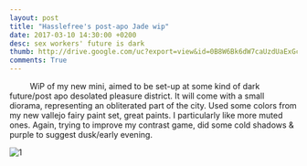 ```yaml
---
layout: post
title: "Hasslefree's post-apo Jade wip"
date: 2017-03-10 14:30:00 +0200
desc: sex workers' future is dark
thumb: http://drive.google.com/uc?export=view&id=0B8W6Bk6dW7caUzdUaExGc000b1E
comments: True
---
```



&nbsp;&nbsp;&nbsp;&nbsp;&nbsp;&nbsp;&nbsp;&nbsp;
WiP of my new mini, aimed to be set-up at some kind of dark future/post apo desolated pleasure district. 
It will come with a small diorama, representing an obliterated part of the city. Used some colors from my new vallejo fairy paint set, great paints. I particularly like more muted ones.
Again, trying to improve my contrast game, did some cold shadows & purple to suggest dusk/early evening.

![1](http://drive.google.com/uc?export=view&id=0B8W6Bk6dW7caUzdUaExGc000b1E)



